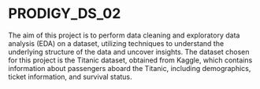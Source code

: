 # PRODIGY_DS_02
The aim of this project is to perform data cleaning and exploratory data analysis (EDA) on a dataset, utilizing techniques to understand the underlying structure of the data and uncover insights. The dataset chosen for this project is the Titanic dataset, obtained from Kaggle, which contains information about passengers aboard the Titanic, including demographics, ticket information, and survival status.
